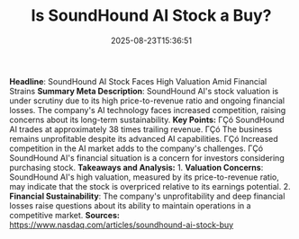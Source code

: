 ﻿---
title: "Is SoundHound AI Stock a Buy?"
date: "2025-08-23T15:36:51"
category: "Markets"
summary: ""
slug: "is soundhound ai stock a buy"
source_urls:
  - "https://www.nasdaq.com/articles/soundhound-ai-stock-buy"
seo:
  title: "Is SoundHound AI Stock a Buy? | Hash n Hedge"
  description: ""
  keywords: ["news", "markets", "brief"]
---
**Headline**: SoundHound AI Stock Faces High Valuation Amid Financial Strains  **Summary Meta Description**: SoundHound AI's stock valuation is under scrutiny due to its high price-to-revenue ratio and ongoing financial losses. The company's AI technology faces increased competition, raising concerns about its long-term sustainability.  **Key Points:**  ΓÇó SoundHound AI trades at approximately 38 times trailing revenue. ΓÇó The business remains unprofitable despite its advanced AI capabilities. ΓÇó Increased competition in the AI market adds to the company's challenges. ΓÇó SoundHound AI's financial situation is a concern for investors considering purchasing stock.  **Takeaways and Analysis:**  1. **Valuation Concerns**: SoundHound AI's high valuation, measured by its price-to-revenue ratio, may indicate that the stock is overpriced relative to its earnings potential. 2. **Financial Sustainability**: The company's unprofitability and deep financial losses raise questions about its ability to maintain operations in a competitive market.  **Sources:**  https://www.nasdaq.com/articles/soundhound-ai-stock-buy 
